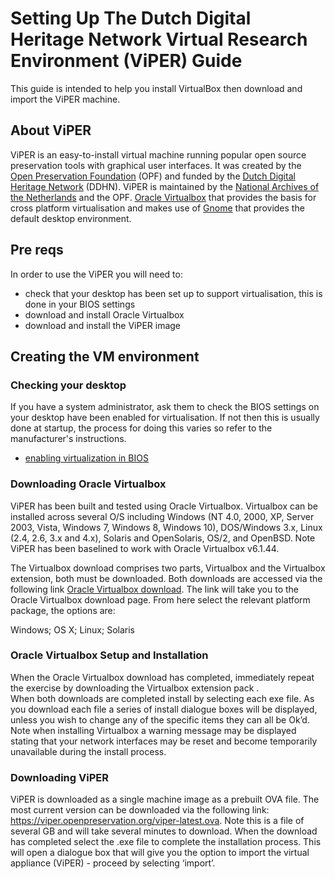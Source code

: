 # Setting Up The Dutch Digital Heritage Network Virtual Research Environment (ViPER) Guide

This guide is intended to help you install VirtualBox then download and import the ViPER machine.

## About ViPER

ViPER is an easy-to-install virtual machine running popular open source preservation tools with graphical user interfaces. It was created by the [Open Preservation Foundation](https://openpreservation.org/) (OPF) and funded by the [Dutch Digital Heritage Network](https://www.netwerkdigitaalerfgoed.nl/en/) (DDHN). ViPER is maintained by the [National Archives of the Netherlands](https://www.nationaalarchief.nl/) and the OPF. [Oracle Virtualbox](https://www.virtualbox.org/manual) that provides the basis for cross platform virtualisation and makes use of [Gnome](https://www.gnome.org/gnome-3/) that provides the default desktop environment.

## Pre reqs

In order to use the ViPER you will need to:

- check that your desktop has been set up to support virtualisation, this is done in your BIOS settings
- download and install Oracle Virtualbox
- download and install the ViPER image

## Creating the VM environment

### Checking your desktop

If you have a system administrator, ask them to check the BIOS settings on your desktop have been enabled for virtualisation. If not then this is usually done at startup, the process for doing this varies so refer to the manufacturer's instructions.

- [enabling virtualization in BIOS](https://bce.berkeley.edu/enabling-virtualization-in-your-pc-bios.html)

### Downloading Oracle Virtualbox

ViPER has been built and tested using Oracle Virtualbox.   Virtualbox can be installed across several O/S including Windows (NT 4.0, 2000, XP, Server 2003, Vista, Windows 7, Windows 8, Windows 10), DOS/Windows 3.x, Linux (2.4, 2.6, 3.x and 4.x), Solaris and OpenSolaris, OS/2, and OpenBSD. Note ViPER has been baselined to work with Oracle  Virtualbox v6.1.44.

The Virtualbox download comprises two parts, Virtualbox and the Virtualbox extension, both must be downloaded. Both downloads are accessed via the following link [Oracle Virtualbox download](https://www.virtualbox.org/wiki/Downloads). The link will take you to the Oracle Virtualbox download page. From here select the relevant platform package, the options are:

Windows; OS X; Linux; Solaris

### Oracle Virtualbox Setup and Installation

When the Oracle Virtualbox download has completed, immediately repeat the exercise by downloading the Virtualbox extension pack .  
When both downloads are completed install by selecting each exe file. As you download each file a series of install dialogue boxes will be displayed, unless you wish to change any of the specific items they can all be Ok’d. Note when installing Virtualbox a warning message may be displayed stating that your network interfaces may be reset and become temporarily unavailable during the install process.

### Downloading ViPER

ViPER is downloaded as a single machine image as a prebuilt OVA file. The most current version can be downloaded via the following link: <https://viper.openpreservation.org/viper-latest.ova>. Note this is a file of several GB and will take several minutes to download. When the download has completed select the .exe file to complete the installation process. This will open a dialogue box that will give you the option to import the virtual appliance (ViPER) - proceed by selecting ‘import’.
